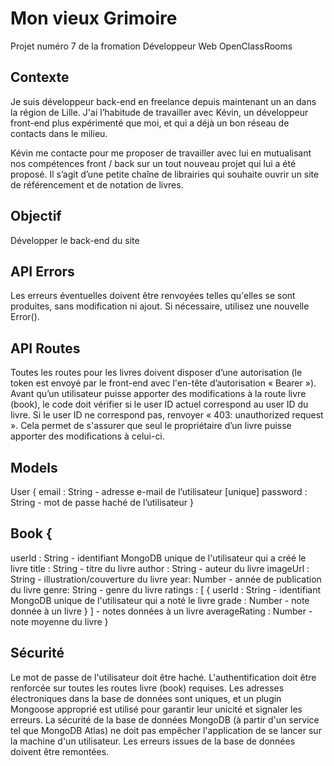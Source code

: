 # Mon vieux Grimoire

Projet numéro 7 de la fromation Développeur Web OpenClassRooms


## Contexte

Je suis développeur back-end en freelance depuis maintenant un an dans la région de Lille. J'ai l’habitude de travailler avec Kévin, un développeur front-end plus expérimenté que moi, et qui a déjà un bon réseau de contacts dans le milieu.

Kévin me contacte pour me proposer de travailler avec lui en mutualisant nos compétences front / back sur un tout nouveau projet qui lui a été proposé. Il s’agit d’une petite chaîne de librairies qui souhaite ouvrir un site de référencement et de notation de livres.

## Objectif
Développer le back-end du site

## API Errors
Les erreurs éventuelles doivent être renvoyées telles qu'elles se sont produites, sans modification ni ajout. Si nécessaire, utilisez une nouvelle Error().

## API Routes
Toutes les routes pour les livres doivent disposer d’une autorisation (le token est envoyé par le front-end avec l'en-tête d’autorisation « Bearer »). Avant qu’un utilisateur puisse apporter des modifications à la route livre (book), le code doit vérifier si le user ID actuel correspond au user ID du livre. Si le user ID ne correspond pas, renvoyer « 403: unauthorized request ». Cela permet de s'assurer que seul le propriétaire d’un livre puisse apporter des modifications à celui-ci.

## Models
User {
email : String - adresse e-mail de l’utilisateur [unique]
password : String - mot de passe haché de l’utilisateur
}

## Book {
userId : String - identifiant MongoDB unique de l'utilisateur qui a créé le livre
title : String - titre du livre
author : String - auteur du livre
imageUrl : String - illustration/couverture du livre
year: Number - année de publication du livre
genre: String - genre du livre
ratings : [
{
userId : String - identifiant MongoDB unique de l'utilisateur qui a noté le livre
grade : Number - note donnée à un livre
}
] - notes données à un livre
averageRating : Number - note moyenne du livre
}

## Sécurité
Le mot de passe de l'utilisateur doit être haché.
L'authentification doit être renforcée sur toutes les routes livre (book) requises.
Les adresses électroniques dans la base de données sont uniques, et un plugin Mongoose approprié est utilisé pour garantir leur unicité et signaler les erreurs.
La sécurité de la base de données MongoDB (à partir d'un service tel que MongoDB Atlas) ne doit pas empêcher l'application de se lancer sur la machine d'un utilisateur.
Les erreurs issues de la base de données doivent être remontées.
